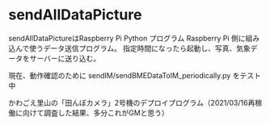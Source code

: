 # sendAllDataPicture
sendAllDataPictureはRaspberry Pi Python プログラム
Raspberry Pi 側に組み込んで使うデータ送信プログラム。
指定時間になったら起動し、写真、気象データをサーバーに送り込む。

現在、動作確認のために
sendIM/sendBMEDataToIM_periodically.py
をテスト中

かわごえ里山の「田んぼカメラ」2号機のデプロイプログラム（2021/03/16再稼働に向けて調査した結果、多分これがGMと思う）
